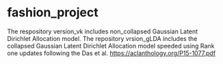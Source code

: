 # fashion_project
The respository version_vk includes non_collapsed Gaussian Latent Dirichlet Allocation model. 
The repository vrsion_gLDA includes the collapsed Gaussian Latent Dirichlet Allocation model speeded using Rank one updates following the Das et al. https://aclanthology.org/P15-1077.pdf
